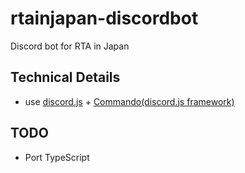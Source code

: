 # rtainjapan-discordbot
Discord bot for RTA in Japan

## Technical Details
- use [discord.js](https://github.com/discordjs/discord.js) + [Commando(discord.js framework)](https://github.com/discordjs/Commando)

## TODO
- Port TypeScript